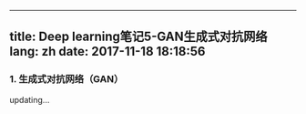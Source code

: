 
---
title: Deep learning笔记5-GAN生成式对抗网络
lang: zh
date: 2017-11-18 18:18:56
---

### 1. 生成式对抗网络（GAN）

updating...